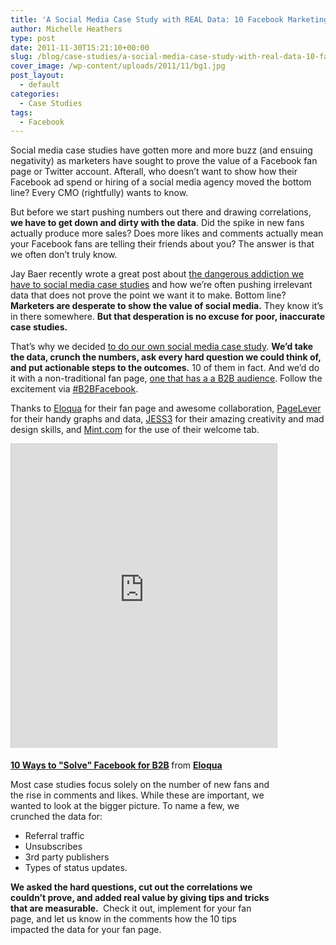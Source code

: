 ```yaml
---
title: 'A Social Media Case Study with REAL Data: 10 Facebook Marketing Tips for a B2B Fan Page'
author: Michelle Heathers
type: post
date: 2011-11-30T15:21:10+00:00
slug: /blog/case-studies/a-social-media-case-study-with-real-data-10-facebook-marketing-tips-for-a-b2b-fan-page
cover_image: /wp-content/uploads/2011/11/bg1.jpg
post_layout:
  - default
categories:
  - Case Studies
tags:
  - Facebook
---
```


Social media case studies have gotten more and more buzz (and ensuing negativity) as marketers have sought to prove the value of a Facebook fan page or Twitter account. Afterall, who doesn&#8217;t want to show how their Facebook ad spend or hiring of a social media agency moved the bottom line? Every CMO (rightfully) wants to know.

But before we start pushing numbers out there and drawing correlations, **we have to get down and dirty with the data**. Did the spike in new fans actually produce more sales? Does more likes and comments actually mean your Facebook fans are telling their friends about you? The answer is that we often don&#8217;t truly know.

Jay Baer recently wrote a great post about <a title="Our Dangerous Addiction to Social Media Case Studies" href="http://www.convinceandconvert.com/social-media-case-studies/our-dangerous-addiction-to-social-media-case-studies/" target="_blank">the dangerous addiction we have to social media case studies</a> and how we&#8217;re often pushing irrelevant data that does not prove the point we want it to make. Bottom line? **Marketers are desperate to show the value of social media.** They know it&#8217;s in there somewhere. **But that desperation is no excuse for poor, inaccurate case studies.**

That&#8217;s why we decided <a title="Eloqua: Facebook for B2B Marketers" href="http://blog.eloqua.com/facebook-for-b2b-marketers/" target="_blank">to do our own social media case study</a>. **We&#8217;d take the data, crunch the numbers, ask every hard question we could think of, and put actionable steps to the outcomes.** 10 of them in fact. And we&#8217;d do it with a non-traditional fan page, <a title="Eloqua on Facebook" href="http://www.facebook.com/eloqua" target="_blank">one that has a a B2B audience</a>. Follow the excitement via <a title="Twitter Search for #B2BFacebook" href="https://twitter.com/#!/search/realtime/%23B2BFacebook" target="_blank">#B2BFacebook</a>.

Thanks to <a title="Eloqua" href="http://www.eloqua.com/" target="_blank">Eloqua</a> for their fan page and awesome collaboration, <a title="PageLever" href="http://pagelever.com/" target="_blank">PageLever</a> for their handy graphs and data, <a title="JESS3" href="http://jess3.com/" target="_blank">JESS3</a> for their amazing creativity and mad design skills, and <a title="Mint.com" href="https://www.mint.com/" target="_blank">Mint.com</a> for the use of their welcome tab.

<div id="__ss_10387571" style="width: 425px;">
  <p>
    <iframe src="http://www.slideshare.net/slideshow/embed_code/10387571" width="597" height="486" frameborder="0" marginwidth="0" marginheight="0" scrolling="no" style="border:1px solid #CCC; border-width:1px 1px 0; margin-bottom:5px; max-width: 100%;" allowfullscreen> </iframe>
  </p>
  
  <div style="margin-bottom:5px">
    <strong> <a href="https://www.slideshare.net/Eloqua/facebookforb2b" title="10 Ways to &quot;Solve&quot; Facebook for B2B" target="_blank">10 Ways to "Solve" Facebook for B2B</a> </strong> from <strong><a href="http://www.slideshare.net/Eloqua" target="_blank">Eloqua</a></strong>
  </div>
  
  <p>
    Most case studies focus solely on the number of new fans and the rise in comments and likes. While these are important, we wanted to look at the bigger picture. To name a few, we crunched the data for:
  </p>
  
  <ul>
    <li>
      Referral traffic
    </li>
    <li>
      Unsubscribes
    </li>
    <li>
      3rd party publishers
    </li>
    <li>
      Types of status updates.
    </li>
  </ul>
  
  <p>
    <strong>We asked the hard questions, cut out the correlations we couldn&#8217;t prove, and added real value by giving tips and tricks that are measurable. </strong> Check it out, implement for your fan page, and let us know in the comments how the 10 tips impacted the data for your fan page.
  </p>
  
  <p>
    &nbsp;
  </p>
